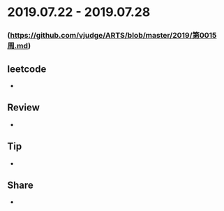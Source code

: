 # 2019.07.22 - 2019.07.28
### (https://github.com/vjudge/ARTS/blob/master/2019/第0015周.md)

## leetcode
*

## Review
*

## Tip
*

## Share
*
